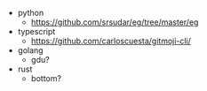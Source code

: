- python
	- https://github.com/srsudar/eg/tree/master/eg
- typescript
	- https://github.com/carloscuesta/gitmoji-cli/
- golang
	- gdu?
- rust
	- bottom?